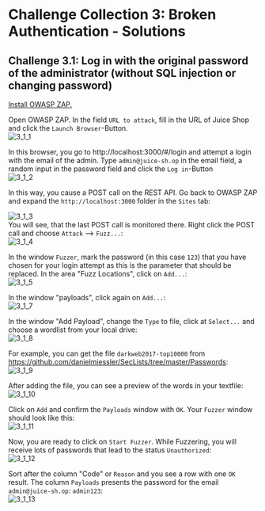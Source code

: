 # Challenge Collection 3: Broken Authentication - Solutions

## Challenge 3.1: Log in with the original password of the administrator (without SQL injection or changing password)

[Install OWASP ZAP.](https://github.com/zaproxy/zaproxy/wiki/Downloads)

Open OWASP ZAP. In the field `URL to attack`, fill in the URL of Juice Shop and click the `Launch Browser`-Button.  
![3_1_1](screenshots/solution3_1_1.png)  

In this browser, you go to http://localhost:3000/#/login and attempt a login with the email of the admin. Type `admin@juice-sh.op` in the email field, a random input in the password field and click the `Log in`-Button  
![3_1_2](screenshots/solution3_1_2.png)  

In this way, you cause a POST call on the REST API. Go back to OWASP ZAP and expand the `http://localhost:3000` folder in the `Sites` tab:  

![3_1_3](screenshots/solution3_1_3.png)  
You will see, that the last POST call is monitored there. Right click the POST call and choose `Attack` --> `Fuzz...`:  
![3_1_4](screenshots/solution3_1_4.png)  

In the window `Fuzzer`, mark the password (in this case `123`) that you have chosen for your login attempt as this is the parameter that should be replaced. In the area "Fuzz Locations", click on `Add...`:  
![3_1_5](screenshots/solution3_1_5.png)  

In the window "payloads", click again on `Add...`:  
![3_1_7](screenshots/solution3_1_7.png)  

In the window "Add Payload", change the `Type` to file, click at `Select...` and choose a wordlist from your local drive:  
![3_1_8](screenshots/solution3_1_8.png)  

For example, you can get the file `darkweb2017-top10000` from https://github.com/danielmiessler/SecLists/tree/master/Passwords:  
![3_1_9](screenshots/solution3_1_9.png)  


After adding the file, you can see a preview of the words in your textfile:  
![3_1_10](screenshots/solution3_1_10.png)  

Click on `Add` and confirm the `Payloads` window with `OK`.
Your `Fuzzer` window should look like this:  
![3_1_11](screenshots/solution3_1_11.png)  

Now, you are ready to click on `Start Fuzzer`.
While Fuzzering, you will receive lots of passwords that lead to the status `Unauthorized`:  
![3_1_12](screenshots/solution3_1_12.png)  

Sort after the column "Code" or `Reason` and you see a row with one `OK` result. The column `Payloads` presents the password for the email `admin@juice-sh.op`: `admin123`:  
![3_1_13](screenshots/solution3_1_13.png)

